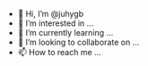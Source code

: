 - 👋 Hi, I’m @juhygb
- 👀 I’m interested in ...
- 🌱 I’m currently learning ...
- 💞️ I’m looking to collaborate on ...
- 📫 How to reach me ...

<!---
juhygb/juhygb is a ✨ special ✨ repository because its `README.md` (this file) appears on your GitHub profile.
You can click the Preview link to take a look at your changes.
--->
